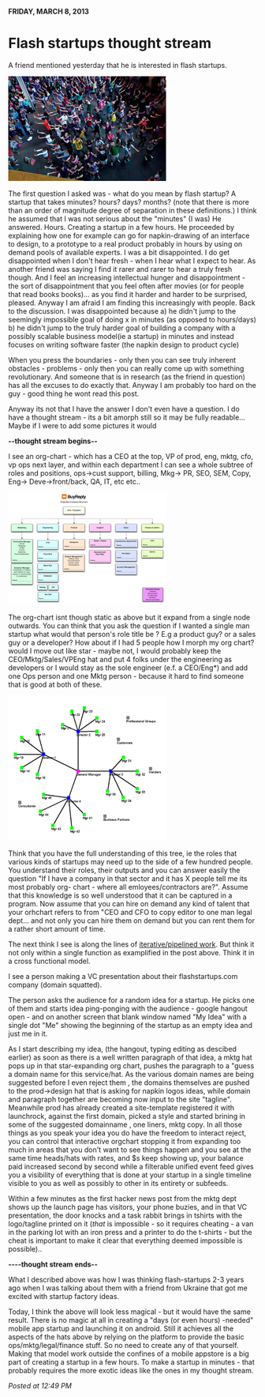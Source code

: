 **FRIDAY, MARCH 8, 2013**

Flash startups thought stream 
=================

A friend mentioned yesterday that he is interested in flash startups.

![Alt text](images/flash-mob.jpg)

The first question I asked was - what do you mean by flash startup?
A startup that takes minutes? hours? days? months? (note that there is more than an order of magnitude degree of separation in these definitions.)
I think he assumed that I was not serious about the "minutes" (I was)
He answered. Hours. Creating a startup in a few hours.
He proceeded by explaining how one for example can go for napkin-drawing of an interface to design, to a prototype to a real product probably in hours by using on demand pools of available experts.
I was a bit disappointed. I do get disappointed when I don't hear fresh - when I hear what I expect to hear. As another friend was saying I find it rarer and rarer to hear a truly fresh though.  And I feel an increasing intellectual hunger and disappointment - the sort of disappointment that you feel often after movies (or for people that read books books)... as you find it harder and harder to be surprised, pleased.
Anyway I am afraid I am finding this increasingly with people. 
Back to the discussion. I was disappointed because 
a) he didn't jump to the seemingly impossible goal of doing x in minutes (as opposed to hours/days)
b) he didn't jump to the truly harder goal of building a company with a possibly scalable business model(ie a startup) in minutes and instead focuses on writing software faster (the napkin design to product cycle)

When you press the boundaries - only then you can see truly inherent obstacles - problems - only then you can really come up with something revolutionary. And someone that is in research (as the friend in question) has all the excuses to do exactly that. Anyway I am probably too hard on the guy - good thing he wont read this post.

Anyway its not that I have the answer I don't even have a question.
I do have a thought stream - its a bit amorph still so it may be fully readable... Maybe if I were to add some pictures it would 


**--thought stream begins--**

I see an org-chart - which has a CEO at the top, VP of prod, eng, mktg, cfo, vp ops  next layer, and within each department I can see a whole subtree of roles and positions, ops->cust support, billing, Mkg-> PR, SEO, SEM, Copy, Eng-> Deve->front/back, QA, IT,  etc etc..

![Alt text](images/OrgChart.jpg)

The org-chart isnt though static as above but it expand from a single node outwards.
You can think that you ask the question if I wanted a single man startup what would that person's role title be ? E.g a product guy? or a sales guy or a developer?
How about if I had 5 people how I morph my org chart? would I move out like star - maybe not,  I would probably keep the CEO/Mktg/Sales/VPEng hat and put 4 folks under the engineering as  developers or I would stay as the sole engineer (e.f. a CEO/Eng*) and add one Ops person and one Mktg person - because it hard to find someone that is good at both of these.

![Alt text](images/star-chart.png)

Think that you have the full understanding of this tree, ie the roles that various kinds of startups may need up to the side of a few hundred people. You understand their roles, their outputs and you can answer easily the question "If I have a company in that sector and it has X people tell me its most probably org- chart - where all emloyees/contractors are?". Assume that this knowledge is so well understood that it can be captured in a program. Now assume that you can hire on demand any kind of talent  that your orhchart refers to from "CEO and CFO to copy editor to one man legal dept... and not only you can hire them on demand but you can rent them for a rather short amount of time.

The next think I see is along the lines of [iterative/pipelined work](../03/iterative-pipelined-work.md). But think it not only within a single function as examplified in the post above. Think it in a cross functional model.

I see a person making a VC presentation about their flashstartups.com company (domain squatted).

The person asks the audience for a random idea for a startup. He picks one of them and starts idea ping-ponging with the audience - google hangout open - and on another screen that blank window named "My Idea" with a single dot "Me"  showing the beginning of the startup as an empty idea and just me in it.

As I start describing my idea, (the hangout, typing editing as descibed earlier) as soon as there is a well written paragraph of that idea, a mktg hat pops up in that star-expanding org chart, pushes the paragraph to a "guess  a domain name for this service/hat.
As the various domain names are being suggested before I even reject them , the domains themselves are pushed to the prod->design hat that is asking for napkin logos ideas, while domain and paragraph together are becoming now input to the site "tagline". Meanwhile prod has already created a site-template registered it with launchrock, against the first domain, picked a style and started brining in some of the suggested  domainname , one liners, mktg copy. In all those things as you speak your idea you do have the freedom to interact reject, you can control that interactive orgchart stopping it from expanding too much in areas that you don't want to see things happen and you see at the same time
heads/hats with rates, and $s keep showing up, your balance paid increased second by second while a filterable unified event feed gives you a visibility of everything that is done at your startup in a single timeline visible to you as well as possibly to other in its entirety or subfeeds.

Within a few minutes as the first hacker news post from the mktg dept shows up the launch page has visitors, your phone buzies, and in that VC presentation, the door knocks and a task rabbit brings in tshirts with the logo/tagline printed on it  (*that* is impossible - so it requires cheating - a van in the parking lot with an iron press and a printer to do the t-shirts - but the cheat is important to make it clear that everything deemed impossible is possible)..

**----thought stream ends--**

What I described above was how I was thinking flash-startups 2-3 years ago when I was talking about them with a friend from Ukraine that got me excited with startup factory ideas.

Today, I think the above will look less magical - but it would have the same result.
There is no magic at all in creating a "days (or even hours) -needed" mobile app startup and launching it on android. Still it achieves all the aspects of the hats above by relying on the platform to provide the basic ops/mktg/legal/finance stuff. So no need to create any of that yourself. Making that model work outside the confines of a mobile appstore is a big part of creating a startup in a few hours.
To make a startup in minutes - that probably requires the more exotic ideas like the ones in my thought stream.


_Posted at 12:49 PM_